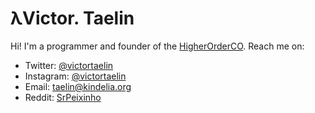 # λVictor. Taelin

Hi! I'm a programmer and founder of the [HigherOrderCO](http://github.com/HigherOrderCO). Reach me on:
- Twitter: [@victortaelin](https://twitter.com/victortaelin)
- Instagram: [@victortaelin](https://instagram.com/victortaelin)
- Email: [taelin@kindelia.org](mailto:taelin@kindelia.org)
- Reddit: [SrPeixinho](https://www.reddit.com/user/SrPeixinho/)
